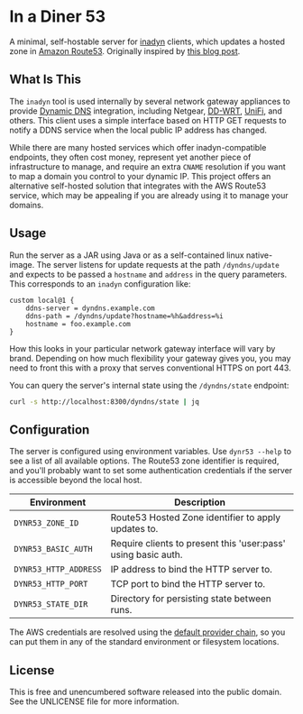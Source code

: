 In a Diner 53
=============

A minimal, self-hostable server for [inadyn](https://github.com/troglobit/inadyn)
clients, which updates a hosted zone in [Amazon Route53](https://aws.amazon.com/route53/).
Originally inspired by [this blog post](https://dixonwille.medium.com/custom-dynamic-dns-with-unifi-dream-machine-pro-b664f7c964).


## What Is This

The `inadyn` tool is used internally by several network gateway appliances to provide
[Dynamic DNS](https://en.wikipedia.org/wiki/Dynamic_DNS) integration, including
Netgear, [DD-WRT](https://wiki.dd-wrt.com/wiki/index.php/Dynamic_DNS),
[UniFi](https://help.ui.com/hc/en-us/articles/9203184738583-UniFi-Gateway-Dynamic-DNS),
and others. This client uses a simple interface based on HTTP GET requests to
notify a DDNS service when the local public IP address has changed.

While there are many hosted services which offer inadyn-compatible endpoints,
they often cost money, represent yet another piece of infrastructure to
manage, and require an extra `CNAME` resolution if you want to map a domain you
control to your dynamic IP. This project offers an alternative self-hosted
solution that integrates with the AWS Route53 service, which may be appealing
if you are already using it to manage your domains.


## Usage

Run the server as a JAR using Java or as a self-contained linux native-image.
The server listens for update requests at the path `/dyndns/update` and expects
to be passed a `hostname` and `address` in the query parameters. This
corresponds to an `inadyn` configuration like:

```
custom local@1 {
    ddns-server = dyndns.example.com
    ddns-path = /dyndns/update?hostname=%h&address=%i
    hostname = foo.example.com
}
```

How this looks in your particular network gateway interface will vary by brand.
Depending on how much flexibility your gateway gives you, you may need to front
this with a proxy that serves conventional HTTPS on port 443.

You can query the server's internal state using the `/dyndns/state` endpoint:

```bash
curl -s http://localhost:8300/dyndns/state | jq
```


## Configuration

The server is configured using environment variables. Use `dynr53 --help` to
see a list of all available options. The Route53 zone identifier is required,
and you'll probably want to set some authentication credentials if the server
is accessible beyond the local host.

| Environment           | Description |
|-----------------------|-------------|
| `DYNR53_ZONE_ID`      | Route53 Hosted Zone identifier to apply updates to.
| `DYNR53_BASIC_AUTH`   | Require clients to present this 'user:pass' using basic auth.
| `DYNR53_HTTP_ADDRESS` | IP address to bind the HTTP server to.
| `DYNR53_HTTP_PORT`    | TCP port to bind the HTTP server to.
| `DYNR53_STATE_DIR`    | Directory for persisting state between runs.

The AWS credentials are resolved using the
[default provider chain](https://docs.aws.amazon.com/sdk-for-java/latest/developer-guide/credentials-chain.html#credentials-default),
so you can put them in any of the standard environment or filesystem locations.


## License

This is free and unencumbered software released into the public domain.
See the UNLICENSE file for more information.
